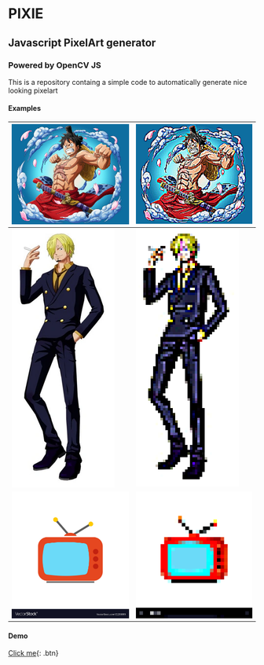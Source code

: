 # PIXIE
## Javascript PixelArt generator
### Powered by OpenCV JS

This is a repository containg a simple code to automatically generate nice looking pixelart

#### Examples

|![alt text](assets/img.png "Title")|![alt text](assets/pixellated/luffy-5px.png "Title")|
|---|---|
|![alt text](assets/sanji.webp "Title")|![alt text](assets/pixellated/sanji-5px.png "Title")|
|![alt text](assets/tv_icon.jpg "Title")|![alt text](assets/pixellated/tv_icon-30px.png "Title")|
#### Demo



[Click me](index.html){: .btn}